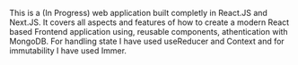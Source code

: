 This is a (In Progress) web application built completly in React.JS and Next.JS. 
It covers all aspects and features of how to create a modern React based Frontend application using, reusable components, athentication with MongoDB.
For handling state I have used useReducer and Context and for immutability I have used Immer.
